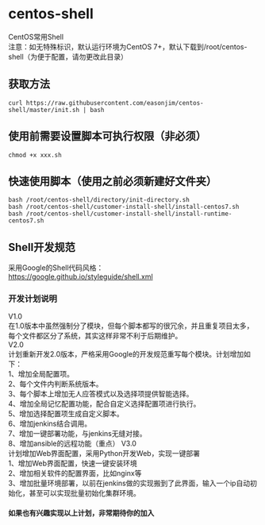 # centos-shell
CentOS常用Shell  
注意：如无特殊标识，默认运行环境为CentOS 7+，默认下载到/root/centos-shell（为便于配置，请勿更改此目录）
## 获取方法
```shell
curl https://raw.githubusercontent.com/easonjim/centos-shell/master/init.sh | bash
```
## 使用前需要设置脚本可执行权限（非必须）
```shell
chmod +x xxx.sh
```
## 快速使用脚本（使用之前必须新建好文件夹）
```shell
bash /root/centos-shell/directory/init-directory.sh
bash /root/centos-shell/customer-install-shell/install-centos7.sh
bash /root/centos-shell/customer-install-shell/install-runtime-centos7.sh
```
## Shell开发规范
采用Google的Shell代码风格：  
https://google.github.io/styleguide/shell.xml
### 开发计划说明
V1.0  
在1.0版本中虽然强制分了模块，但每个脚本都写的很冗余，并且重复项目太多，每个文件都区分了系统，其实这样非常不利于后期维护。  
V2.0  
计划重新开发2.0版本，严格采用Google的开发规范重写每个模块。计划增加如下：  
1、增加全局配置项。  
2、每个文件内判断系统版本。  
3、每个脚本上增加无人应答模式以及选择项提供智能选择。  
4、增加全局记忆配置功能，配合自定义选择配置项进行执行。  
5、增加选择配置项生成自定义脚本。  
6、增加jenkins结合调用。  
7、增加一键部署功能，与jenkins无缝对接。  
8、增加ansible的远程功能（重点）
V3.0  
计划增加Web界面配置，采用Python开发Web，实现一键部署  
1、增加Web界面配置，快速一键安装环境  
2、增加相关软件的配置界面，比如nginx等  
3、增加批量环境部署，以前在jenkins做的实现搬到了此界面，输入一个ip自动初始化，甚至可以实现批量初始化集群环境。  
#### 如果也有兴趣实现以上计划，非常期待你的加入